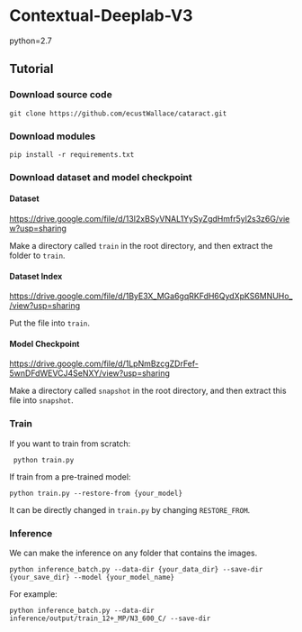 # Contextual-Deeplab-V3

python=2.7

## Tutorial

### Download source code

``` git clone https://github.com/ecustWallace/cataract.git ```

### Download modules

``` pip install -r requirements.txt ```

### Download dataset and model checkpoint

#### Dataset

https://drive.google.com/file/d/13I2xBSyVNAL1YySyZgdHmfr5yl2s3z6G/view?usp=sharing

Make a directory called ` train ` in the root directory, and then extract the folder to ` train `.

#### Dataset Index 
https://drive.google.com/file/d/1ByE3X_MGa6gqRKFdH6QydXpKS6MNUHo_/view?usp=sharing

Put the file into ` train `.

#### Model Checkpoint 
https://drive.google.com/file/d/1LpNmBzcgZDrFef-5wnDFdWEVCJ4SeNXY/view?usp=sharing

Make a directory called ` snapshot ` in the root directory, and then extract this file into ` snapshot `.

### Train

If you want to train from scratch:

` python train.py`

If train from a pre-trained model:

` python train.py --restore-from {your_model} `

It can be directly changed in `train.py` by changing `RESTORE_FROM`.

### Inference

We can make the inference on any folder that contains the images. 

` python inference_batch.py --data-dir {your_data_dir} --save-dir {your_save_dir} --model {your_model_name} `

For example:

` python inference_batch.py --data-dir inference/output/train_12+_MP/N3_600_C/ --save-dir `
